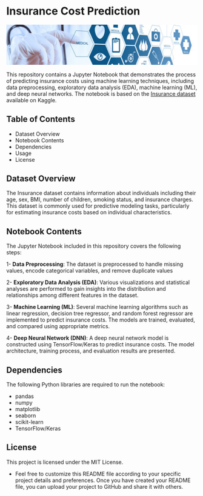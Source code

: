 # Insurance Cost Prediction

![](dataset-cover.jpg)

This repository contains a Jupyter Notebook that demonstrates the process of predicting insurance costs using machine learning techniques, including data preprocessing, exploratory data analysis (EDA), machine learning (ML), and deep neural networks. The notebook is based on the [Insurance dataset](https://www.kaggle.com/datasets/mirichoi0218/insurance/data) available on Kaggle.

## Table of Contents

* Dataset Overview
* Notebook Contents
* Dependencies
* Usage
* License

## Dataset Overview

The Insurance dataset contains information about individuals including their age, sex, BMI, number of children, smoking status, and insurance charges. This dataset is commonly used for predictive modeling tasks, particularly for estimating insurance costs based on individual characteristics.

## Notebook Contents
The Jupyter Notebook included in this repository covers the following steps:

1- **Data Preprocessing**: The dataset is preprocessed to handle missing values, encode categorical variables, and remove duplicate values

2- **Exploratory Data Analysis (EDA)**: Various visualizations and statistical analyses are performed to gain insights into the distribution and relationships among different features in the dataset.

3- **Machine Learning (ML)**: Several machine learning algorithms such as linear regression, decision tree regressor, and random forest regressor are implemented to predict insurance costs. The models are trained, evaluated, and compared using appropriate metrics.

4- **Deep Neural Network (DNN)**: A deep neural network model is constructed using TensorFlow/Keras to predict insurance costs. The model architecture, training process, and evaluation results are presented.

## Dependencies
The following Python libraries are required to run the notebook:

* pandas
* numpy
* matplotlib
* seaborn
* scikit-learn
* TensorFlow/Keras

## License
This project is licensed under the MIT License.

- Feel free to customize this README file according to your specific project details and preferences. Once you have created your README file, you can upload your project to GitHub and share it with others.
